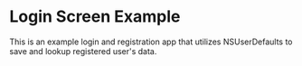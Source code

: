 # Login Screen Example

This is an example login and registration app that utilizes NSUserDefaults to save and lookup registered user's data.

